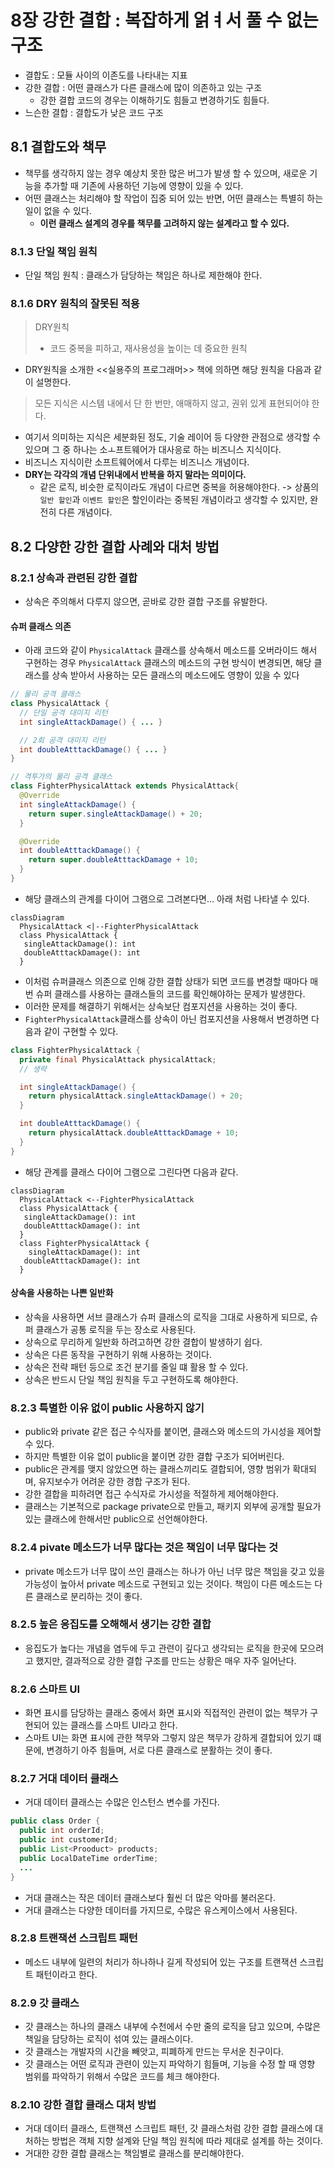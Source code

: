 # 8장 강한 결합 : 복잡하게 얽ㅕ서 풀 수 없는 구조

- 결합도 : 모듈 사이의 이존도를 나타내는 지표
- 강한 결합 : 어떤 클래스가 다른 클래스에 많이 의존하고 있는 구조
  - 강한 결합 코드의 경우는 이해하기도 힘들고 변경하기도 힘들다.
- 느슨한 결합 : 결합도가 낮은 코드 구조

## 8.1 결합도와 책무

- 책무를 생각하지 않는 경우 예상치 못한 많은 버그가 발생 할 수 있으며, 새로운 기능을 추가할 때 기존에 사용하던 기능에 영향이 있을 수 있다.
- 어떤 클래스는 처리해야 할 작업이 집중 되어 있는 반면, 어떤 클래스는 특별히 하는 일이 없을 수 있다.
  - **이런 클래스 설계의 경우를 책무를 고려하지 않는 설계라고 할 수 있다.**

### 8.1.3 단일 책임 원칙

- 단일 책임 원칙 : 클래스가 담당하는 책임은 하나로 제한해야 한다.

### 8.1.6 DRY 원칙의 잘못된 적용

> DRY원칙
>
> - 코드 중복을 피하고, 재사용성을 높이는 데 중요한 원칙

- DRY원칙을 소개한 <<실용주의 프로그래머>> 책에 의하면 해당 원칙을 다음과 같이 설명한다.

> 모든 지식은 시스템 내에서 단 한 번만, 애매하지 않고, 권위 있게 표현되어야 한다.

- 여기서 의미하는 지식은 세분화된 정도, 기술 레이어 등 다양한 관점으로 생각할 수 있으며 그 중 하나는 소ㅗ프트웨어가 대사응로 하는 비즈니스 지식이다.
- 비즈니스 지식이란 소프트웨어에서 다루는 비즈니스 개념이다.
- **DRY는 각각의 개념 단위내에서 반복을 하지 말라는 의미이다.**
  - 같은 로직, 비슷한 로직이라도 개념이 다르면 중복을 허용해야한다. -> 상품의 `일반 할인`과 `이벤트 할인`은 할인이라는 중복된 개념이라고 생각할 수 있지만, 완전히 다른 개념이다.

## 8.2 다양한 강한 결합 사례와 대처 방법

### 8.2.1 상속과 관련된 강한 결합

- 상속은 주의해서 다루지 않으면, 곧바로 강한 결합 구조를 유발한다.

#### 슈퍼 클래스 의존

- 아래 코드와 같이 `PhysicalAttack` 클래스를 상속해서 메소드를 오버라이드 해서 구현하는 경우 `PhysicalAttack` 클래스의 메소드의 구현 방식이 변경되면, 해당 클래스를 상속 받아서 사용하는 모든 클래스의 메소드에도 영향이 있을 수 있다

``` java
// 물리 공격 클래스
class PhysicalAttack {
  // 단일 공격 대미지 리턴
  int singleAttackDamage() { ... }

  // 2회 공격 대미지 리턴
  int doubleAtttackDamage() { ... }
}
```

``` java
// 격투가의 물리 공격 클래스
class FighterPhysicalAttack extends PhysicalAttack{
  @Override
  int singleAttackDamage() {
    return super.singleAttackDamage() + 20;
  }

  @Override
  int doubleAtttackDamage() {
    return super.doubleAtttackDamage + 10;
  }
}
```

- 해당 클래스의 관계를 다이어 그램으로 그려본다면... 아래 처럼 나타낼 수 있다.

``` mermaid
classDiagram
  PhysicalAttack <|--FighterPhysicalAttack
  class PhysicalAttack {
   singleAttackDamage(): int
   doubleAtttackDamage(): int
  }
```

- 이처럼 슈퍼클래스 의존으로 인해 강한 결합 상태가 되면 코드를 변경할 때마다 매번 슈퍼 클래스를 사용하는 클래스들의 코드를 확인해야하는 문제가 발생한다.
- 이러한 문제를 해결하기 위해서는 상속보단 컴포지션을 사용하는 것이 좋다.
- `FighterPhysicalAttack`클래스를 상속이 아닌 컴포지션을 사용해서 변경하면 다음과 같이 구현할 수 있다.

```java
class FighterPhysicalAttack {
  private final PhysicalAttack physicalAttack;
  // 생략

  int singleAttackDamage() {
    return physicalAttack.singleAttackDamage() + 20;
  }

  int doubleAtttackDamage() {
    return physicalAttack.doubleAtttackDamage + 10;
  }
}
```

- 해당 관계를 클래스 다이어 그램으로 그린다면 다음과 같다.

``` mermaid
classDiagram
  PhysicalAttack <--FighterPhysicalAttack
  class PhysicalAttack {
   singleAttackDamage(): int
   doubleAtttackDamage(): int
  }
  class FighterPhysicalAttack {
    singleAttackDamage(): int
   doubleAtttackDamage(): int
  }
```

#### 상속을 사용하는 나쁜 일반화

- 상속을 사용하면 서브 클래스가 슈퍼 클래스의 로직을 그대로 사용하게 되므로, 슈퍼 클래스가 공통 로직을 두는 장소로 사용된다.
- 상속으로 무리하게 일반화 하려고하면 강한 결합이 발생하기 쉽다.
- 상속은 다른 동작을 구현하기 위해 사용하는 것이다.
- 상속은 전략 패턴 등으로 조건 분기를 줄일 떄 활용 할 수 있다.
- 상속은 반드시 단일 책임 원칙을 두고 구현하도록 해야한다.

### 8.2.3 특별한 이유 없이 public 사용하지 않기

- public와 private 같은 접근 수식자를 붙이면, 클래스와 메소드의 가시성을 제어할 수 있다.
- 하지만 특별한 이유 없이 public을 붙이면 강한 결합 구조가 되어버린다.
- public은 관계를 맺지 않았으면 하는 클래스끼리도 결합되어, 영향 범위가 확대되며, 유지보수가 어려운 강한 경합 구조가 된다.
- 강한 결합을 피하려면 접근 수식자로 가시성을 적절하게 제어해야한다.
- 클래스는 기본적으로 package private으로 만들고, 패키지 외부에 공개할 필요가 있는 클래스에 한해서만 public으로 선언해야한다.

### 8.2.4 pivate 메소드가 너무 많다는 것은 책임이 너무 많다는 것

- private 메소드가 너무 많이 쓰인 클래스는 하나가 아닌 너무 많은 책임을 갖고 있을 가능성이 높아서 private 메소드로 구현되고 있는 것이다.
책임이 다른 메소드는 다른 클래스로 분리하는 것이 좋다.

### 8.2.5 높은 응집도를 오해해서 생기는 강한 결합

- 응집도가 높다는 개념을 염두에 두고 관련이 깊다고 생각되는 로직을 한곳에 모으려고 했지만, 결과적으로 강한 결합 구조를 만드는 상황은 매우 자주 일어난다.

### 8.2.6 스마트 UI

- 화면 표시를 담당하는 클래스 중에서 화면 표시와 직접적인 관련이 없는 책무가 구현되어 있는 클래스를 스마트 UI라고 한다.
- 스마트 UI는 화면 표시에 관한 책무와 그렇지 않은 책무가 강하게 결합되어 있기 떄문에, 변경하기 아주 힘들며, 서로 다른 클래스로 분활하는 것이 좋다.

### 8.2.7 거대 데이터 클래스

- 거대 데이터 클래스는 수많은 인스턴스 변수를 가진다.

``` java
public class Order {
  public int orderId;
  public int customerId;
  public List<Prooduct> products;
  public LocalDateTime orderTime;
  ... 
}
```

- 거대 클래스는 작은 데이터 클래스보다 훨씬 더 많은 악마를 불러온다.
- 거대 클래스는 다양한 데이터를 가지므로, 수많은 유스케이스에서 사용된다.

### 8.2.8 트랜잭션 스크립트 패턴

- 메소드 내부에 일련의 처리가 하나하나 길게 작성되어 있는 구조를 트랜잭션 스크립트 패턴이라고 한다.

### 8.2.9 갓 클래스

- 갓 클래스는 하나의 클래스 내부에 수천에서 수만 줄의 로직을 담고 있으며, 수많은 책일을 담당하는 로직이 섞여 있는 클래스이다.
- 갓 클래스는 개발자의 시간을 빼앗고, 피폐하게 만드는 무서운 친구이다.
- 갓 클래스는 어떤 로직과 관련이 있는지 파악하기 힘들며, 기능을 수정 할 때 영향 범위를 파악하기 위해서 수많은 코드를 체크 해야한다.

### 8.2.10 강한 결합 클래스 대처 방법

- 거대 데이터 클래스, 트랜잭션 스크립트 패턴, 갓 클래스처럼 강한 결합 클래스에 대처하는 방법은 객체 지향 설계와 단일 책임 원칙에 따라 제대로 설계를 하는 것이다.
- 거대한 강한 결합 클래스는 책임별로 클래스를 분리해야한다.
